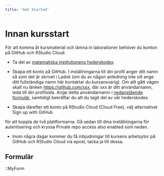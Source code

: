 ```yaml
---
title: 'Get Started'
---
```


# Innan kursstart

För att komma åt kursmaterial och lämna in laborationer behöver du konton på GitHub och RStudio Cloud.
 - Ta del av [matematiska institutionens hederskodex](https://www.su.se/matematiska-institutionen/utbildning/under-utbildningen/hederskodex-och-disciplin%C3%A4renden-vid-matematiska-institutionen-1.524193).
 - Skapa ett konto på GitHub. I inställningarna till din profil anger ditt namn så som det är skrivet i Ladok (om du av någon anledning inte vill ange ditt fullständiga namn här kontaktar du kursansvarig). Om allt gått vägen skall nu länken https://github.com/xxx, där xxx är ditt användarnamn, leda till din profilsida. Ange detta användarnamn i [nedanstående formulär](#formulär), samtidigt bekräftar du att du tagit del av vår hederskodex.

 - Skapa därefter ett konto på RStudio Cloud (Cloud Free), välj alternativet Sign up with GitHub 

för att koppla de två plattformarna. Gå sedan till dina inställningarna för autentisering och kryssa Private repo access also enabled  som nedan. 
- Inom några dagar kommer du få inbjudningar till kursens arbetsytor på GitHub och RStudio Cloud via epost, tacka ja till dessa.


## Formulär
::MyForm

